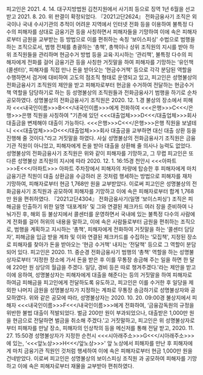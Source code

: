 피고인은 2021. 4. 14. 대구지방법원 김천지원에서 사기죄 등으로 징역 1년 6월을 선고받고 2021. 8. 20. 위 판결이 확정되었다.
『2021고단2624』
전화금융사기 조직은 외국이나 국내 수사기관의 추적이 어려운 지역에서 인터넷 전화 등을 이용하여 불특정 다수의 피해자를 상대로 금융기관 등을 사칭하면서 피해자들을 기망하여 이에 속은 피해자로부터 금원을 교부받는 등 방법으로 이를 편취하는 속칭 ‘보이스피싱' 수법으로 범행을 하는 조직으로서, 범행 전체를 총괄하는 ‘총책', 총책이나 상위 조직원의 지시를 받아 하위 조직원들을 관리하며 현금수거 방법 등을 교육·지시하는 ‘관리책', 불특정 다수의 피해자에게 전화를 걸어 금융기관 등을 사칭한 거짓말을 하여 피해자를 기망하는 ‘유인책(콜센터)', 피해자를 직접 만나 돈을 받아오는 ‘현금수거책' 등으로 각각 분담된 역할을 수행하면서 검거에 대비하여 고도의 점조직 형태로 운영되고 있고, 피고인은 성명불상의 전화금융사기 조직원의 제안을 받고 피해자로부터 현금을 수거하여 전달하는 현금수거책 역할을 담당하기로 하는 등 성명불상의 조직원들과 전화금융사기 범행을 하기로 순차 공모하였다.
성명불상의 전화금융사기 조직원은 2020. 12. 1.경 불상의 장소에서 피해자 <<<내국인이름>>>B<<</내국인이름>>>에게 전화하여 <<<은행>>>C<<</은행>>>은행 직원을 사칭하여 "기존에 있던 <<<대출업체>>>D<<</대출업체>>>회사 대출금을 변제해야 대출이 가능하다. <<<은행>>>C<<</은행>>>은행 직원을 보낼테니 <<<대출업체>>>D<<</대출업체>>>회사 대출금을 교부하면 대신 대출 상환 등을 진행해 줄 것이다."라고 거짓말을 하였다. 사실 성명불상의 전화금융사기 조직원은 금융기관 직원이 아니었고, 피해자에게 돈을 받아 대출을 상환해 줄 의사나 능력도 없었다.
성명불상의 전화금융사기 조직원은 위와 같이 피해자를 기망하고, 그 무렵 피고인은 또 다른 성명불상 조직원의 지시에 따라 2020. 12. 1. 16:15경 천안시 <<<아파트>>>E<<</아파트>>> 아파트 주차장에서 피해자의 차량에 탑승한 후 피해자에게 마치 금융기관 직원이 대출 상환금을 수금하러 온 것처럼 행세하는 방법으로 피해자를 재차 기망하여, 피해자로부터 현금 1,768만 원을 교부받았다.
이로써 피고인은 성명불상의 전화금융사기 조직원과 공모하여 피해자를 기망하고 이에 속은 피해자로부터 합계 1,768만 원을 편취하였다.
『2021고단4304』
전화금융사기(일명 ‘보이스피싱') 조직은 피해금을 인출하기 위한 일명 ‘대포계좌' 및 그와 연결된 체크카드 여러 장을 준비하여 나눠가진 후, 해외 등 불상지에서 콜센터를 운영하면서 국내에 있는 불특정 다수의 사람에게 전화를 걸어 허위의 내용을 말하고, 이에 속은 사람들로부터 금원을 편취하는 조직으로, 범행을 계획하고 지시하는 ‘총책', 피해자에게 전화하여 거짓말을 하는 ‘콜센터 담당자', 피해금을 입금 받을 계좌 및 이와 연결된 체크카드를 수집하는 ‘모집책', 지정된 장소로 피해자를 찾아가 돈을 받아오는 ‘현금 수거책' 내지는 ‘전달책' 등으로 그 역할이 분담되어 있다.
피고인은 2020. 11. 중순경 전화금융사기 범행의 ‘총책' 역할을 하는 성명불상자로부터 ‘지정한 장소에 가서 돈을 받은 후 이를 무통장 송금해 주는 일을 하면 한 달에 220만 원 상당의 월급을 주겠다. 일당, 경비 등은 따로 챙겨주겠다.'라는 제안을 받고 이에 응하여, 성명불상자는 피해자에게 대출을 해준다는 등의 거짓말을 하여 피해자로 하여금 피해금을 피고인에게 전달하도록 유도하고, 피고인은 이를 수거한 후 일당을 제외한 나머지 금원을 성명불상자가 지정하는 계좌로 무통장 송금하기로 성명불상자와 공모하였다.
위와 같은 공모에 따라, 성명불상자는 2020. 10. 20. 09:00경 불상지에서 피해자 <<<내국인이름>>>F<<</내국인이름>>>에게 전화하여, ‘금융감독원의 규정을 위반한 불법 대출이 적발되었다. 벌금 200만 원이 부과되었으나, 대출받은 1,000만 원을 현금으로 전달하면 벌금을 취소해 주겠다.'고 거짓말하고, 피고인은 위 성명불상자로부터 피해자를 만날 장소, 피해자의 인상착의 등을 메신저를 통해 전달 받고, 2020. 11. 27. 15:50경 성명불상자가 지정한 순천시 <<<시아래주소>>>G<<</시아래주소>>>에 있는, ‘<<<앞노상>>>H<<</앞노상>>>' 앞 노상에서 피해자를 만난 후 피해자에게 마치 금융기관 직원인 것처럼 행세하여 이에 속은 피해자로부터 현금 1,000만 원을 건네받았다.
이로써 피고인은 성명불상의 보이스피싱 조직원 과 공모하여 피해자를 기망하고 이에 속은 피해자로부터 재물을 교부받아 편취하였다.